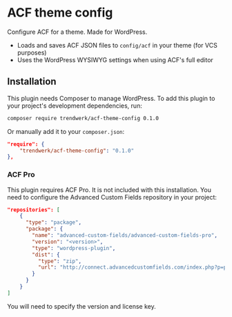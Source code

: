 # ACF theme config
Configure ACF for a theme. Made for WordPress.

- Loads and saves ACF JSON files to `config/acf` in your theme (for VCS purposes)
- Uses the WordPress WYSIWYG settings when using ACF's full editor

## Installation
This plugin needs Composer to manage WordPress. To add this plugin to your project's development dependencies, run:
```sh
composer require trendwerk/acf-theme-config 0.1.0
```

Or manually add it to your `composer.json`:
```json
"require": {
	"trendwerk/acf-theme-config": "0.1.0"
},
```

### ACF Pro
This plugin requires ACF Pro. It is not included with this installation. You need to configure the Advanced Custom Fields repository in your project:

```json
"repositories": [
	{
	  "type": "package",
	  "package": {
	    "name": "advanced-custom-fields/advanced-custom-fields-pro",
	    "version": "<version>",
	    "type": "wordpress-plugin",
	    "dist": {
	      "type": "zip",
	      "url": "http://connect.advancedcustomfields.com/index.php?p=pro&a=download&k=<license-key>"
	    }
	  }
	}
]
```

You will need to specify the version and license key.
